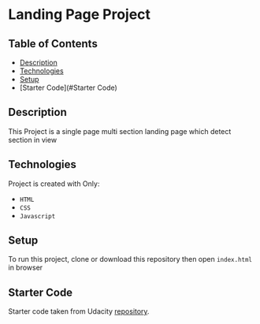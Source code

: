 # Landing Page Project

## Table of Contents

* [Description](#Description)
* [Technologies](#Technologies)
* [Setup](#Setup)
* [Starter Code](#Starter Code)


## Description

This Project is a single page multi section landing page 
which detect section in view





## Technologies
Project is created with Only:
* `HTML`
* `CSS`
* `Javascript`





## Setup
To run this project, clone or download this repository then open `index.html` in browser




## Starter Code

Starter code taken from Udacity [repository](https://github.com/udacity/fend/tree/refresh-2019/projects/landing-page).

